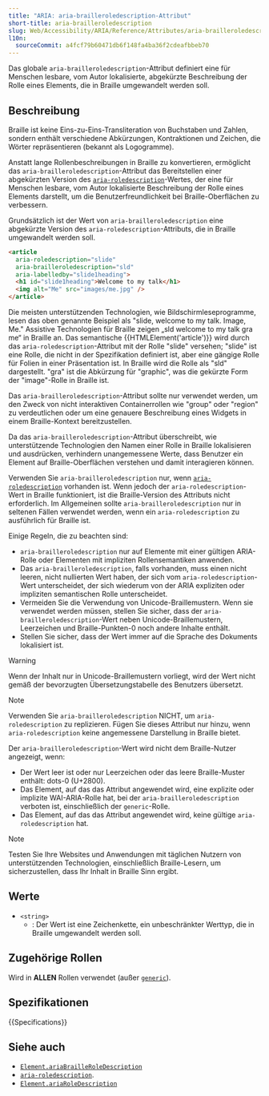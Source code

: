 ```yaml
---
title: "ARIA: aria-brailleroledescription-Attribut"
short-title: aria-brailleroledescription
slug: Web/Accessibility/ARIA/Reference/Attributes/aria-brailleroledescription
l10n:
  sourceCommit: a4fcf79b60471db6f148fa4ba36f2cdeafbbeb70
---
```


Das globale `aria-brailleroledescription`-Attribut definiert eine für Menschen lesbare, vom Autor lokalisierte, abgekürzte Beschreibung der Rolle eines Elements, die in Braille umgewandelt werden soll.

## Beschreibung

Braille ist keine Eins-zu-Eins-Transliteration von Buchstaben und Zahlen, sondern enthält verschiedene Abkürzungen, Kontraktionen und Zeichen, die Wörter repräsentieren (bekannt als Logogramme).

Anstatt lange Rollenbeschreibungen in Braille zu konvertieren, ermöglicht das `aria-brailleroledescription`-Attribut das Bereitstellen einer abgekürzten Version des [`aria-roledescription`](/de/docs/Web/Accessibility/ARIA/Reference/Attributes/aria-roledescription)-Wertes, der eine für Menschen lesbare, vom Autor lokalisierte Beschreibung der Rolle eines Elements darstellt, um die Benutzerfreundlichkeit bei Braille-Oberflächen zu verbessern.

Grundsätzlich ist der Wert von `aria-brailleroledescription` eine abgekürzte Version des `aria-roledescription`-Attributs, die in Braille umgewandelt werden soll.

```html
<article
  aria-roledescription="slide"
  aria-brailleroledescription="sld"
  aria-labelledby="slide1heading">
  <h1 id="slide1heading">Welcome to my talk</h1>
  <img alt="Me" src="images/me.jpg" />
</article>
```

Die meisten unterstützenden Technologien, wie Bildschirmleseprogramme, lesen das oben genannte Beispiel als "slide, welcome to my talk. Image, Me." Assistive Technologien für Braille zeigen „sld welcome to my talk gra me“ in Braille an. Das semantische {{HTMLElement('article')}} wird durch das `aria-roledescription`-Attribut mit der Rolle "slide" versehen; "slide" ist eine Rolle, die nicht in der Spezifikation definiert ist, aber eine gängige Rolle für Folien in einer Präsentation ist. In Braille wird die Rolle als "sld" dargestellt. "gra" ist die Abkürzung für "graphic", was die gekürzte Form der "image"-Rolle in Braille ist.

Das `aria-brailleroledescription`-Attribut sollte nur verwendet werden, um den Zweck von nicht interaktiven Containerrollen wie "group" oder "region" zu verdeutlichen oder um eine genauere Beschreibung eines Widgets in einem Braille-Kontext bereitzustellen.

Da das `aria-brailleroledescription`-Attribut überschreibt, wie unterstützende Technologien den Namen einer Rolle in Braille lokalisieren und ausdrücken, verhindern unangemessene Werte, dass Benutzer ein Element auf Braille-Oberflächen verstehen und damit interagieren können.

Verwenden Sie `aria-brailleroledescription` nur, wenn [`aria-roledescription`](/de/docs/Web/Accessibility/ARIA/Reference/Attributes/aria-roledescription) vorhanden ist. Wenn jedoch der `aria-roledescription`-Wert in Braille funktioniert, ist die Braille-Version des Attributs nicht erforderlich. Im Allgemeinen sollte `aria-brailleroledescription` nur in seltenen Fällen verwendet werden, wenn ein `aria-roledescription` zu ausführlich für Braille ist.

Einige Regeln, die zu beachten sind:

- `aria-brailleroledescription` nur auf Elemente mit einer gültigen ARIA-Rolle oder Elementen mit impliziten Rollensemantiken anwenden.
- Das `aria-brailleroledescription`, falls vorhanden, muss einen nicht leeren, nicht nullierten Wert haben, der sich vom `aria-roledescription`-Wert unterscheidet, der sich wiederum von der ARIA expliziten oder impliziten semantischen Rolle unterscheidet.
- Vermeiden Sie die Verwendung von Unicode-Braillemustern. Wenn sie verwendet werden müssen, stellen Sie sicher, dass der `aria-brailleroledescription`-Wert neben Unicode-Braillemustern, Leerzeichen und Braille-Punkten-0 noch andere Inhalte enthält.
- Stellen Sie sicher, dass der Wert immer auf die Sprache des Dokuments lokalisiert ist.

> [!WARNING]
> Wenn der Inhalt nur in Unicode-Braillemustern vorliegt, wird der Wert nicht gemäß der bevorzugten Übersetzungstabelle des Benutzers übersetzt.

> [!NOTE]
> Verwenden Sie `aria-brailleroledescription` NICHT, um `aria-roledescription` zu replizieren. Fügen Sie dieses Attribut nur hinzu, wenn `aria-roledescription` keine angemessene Darstellung in Braille bietet.

Der `aria-brailleroledescription`-Wert wird nicht dem Braille-Nutzer angezeigt, wenn:

- Der Wert leer ist oder nur Leerzeichen oder das leere Braille-Muster enthält: dots-0 (U+2800).
- Das Element, auf das das Attribut angewendet wird, eine explizite oder implizite WAI-ARIA-Rolle hat, bei der `aria-brailleroledescription` verboten ist, einschließlich der `generic`-Rolle.
- Das Element, auf das das Attribut angewendet wird, keine gültige `aria-roledescription` hat.

> [!NOTE]
> Testen Sie Ihre Websites und Anwendungen mit täglichen Nutzern von unterstützenden Technologien, einschließlich Braille-Lesern, um sicherzustellen, dass Ihr Inhalt in Braille Sinn ergibt.

## Werte

- `<string>`
  - : Der Wert ist eine Zeichenkette, ein unbeschränkter Werttyp, die in Braille umgewandelt werden soll.

## Zugehörige Rollen

Wird in **ALLEN** Rollen verwendet (außer [`generic`](/de/docs/Web/Accessibility/ARIA/Reference/Roles/generic_role)).

## Spezifikationen

{{Specifications}}

## Siehe auch

- [`Element.ariaBrailleRoleDescription`](/de/docs/Web/API/Element/ariaBrailleRoleDescription)
- [`aria-roledescription`](/de/docs/Web/Accessibility/ARIA/Reference/Attributes/aria-roledescription).
- [`Element.ariaRoleDescription`](/de/docs/Web/API/Element/ariaRoleDescription)
